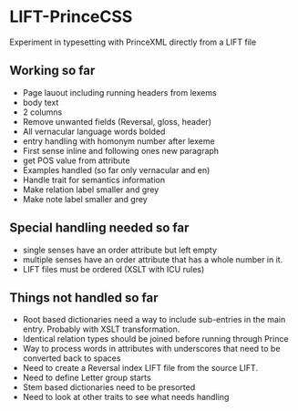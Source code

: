 # LIFT-PrinceCSS
Experiment in typesetting with PrinceXML directly from a LIFT file

## Working so far

- Page lauout including running headers from lexems
- body text
- 2 columns
- Remove unwanted fields (Reversal, gloss, header)
- All vernacular language words bolded
- entry handling with homonym number after lexeme
- First sense inline and following ones new paragraph
- get POS value from attribute
- Examples handled (so far only vernacular and en)
- Handle trait for semantics information
- Make relation label smaller and grey
- Make note label smaller and grey

## Special handling needed so far
- single senses have an order attribute but left empty
- multiple senses have an order attribute that has a whole number in it.
- LIFT files must be ordered (XSLT with ICU rules)

## Things not handled so far
- Root based dictionaries need a way to include sub-entries in the main entry. Probably with XSLT transformation.
- Identical relation types should be joined before running through Prince
- Way to process words in attributes with underscores that need to be converted back to spaces
- Need to create a Reversal index LIFT file from the source LIFT.
- Need to define Letter group starts
- Stem based dictionaries need to be presorted
- Need to look at other traits to see what needs handling




